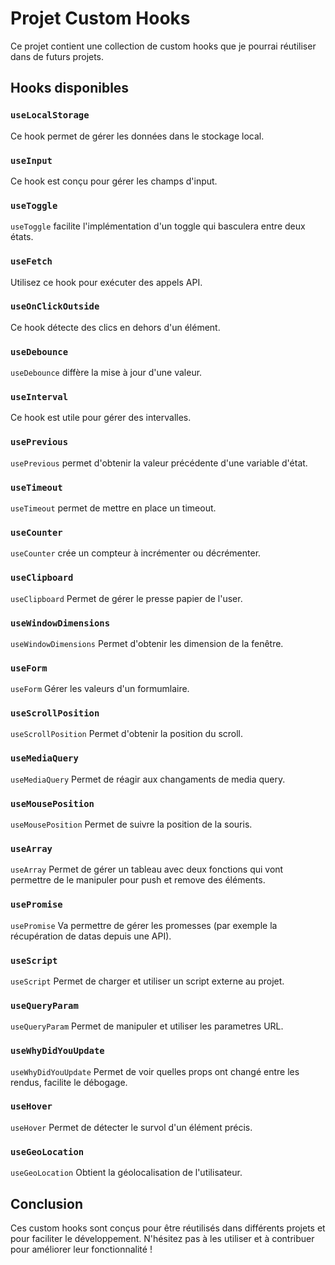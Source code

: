 # Projet Custom Hooks

Ce projet contient une collection de custom hooks que je pourrai réutiliser dans de futurs projets.

## Hooks disponibles

### `useLocalStorage`

Ce hook permet de gérer les données dans le stockage local.

### `useInput`

Ce hook est conçu pour gérer les champs d'input.

### `useToggle`

`useToggle` facilite l'implémentation d'un toggle qui basculera entre deux états.

### `useFetch`

Utilisez ce hook pour exécuter des appels API.

### `useOnClickOutside`

Ce hook détecte des clics en dehors d'un élément.

### `useDebounce`

`useDebounce` diffère la mise à jour d'une valeur.

### `useInterval`

Ce hook est utile pour gérer des intervalles.

### `usePrevious`

`usePrevious` permet d'obtenir la valeur précédente d'une variable d'état.

### `useTimeout`

`useTimeout` permet de mettre en place un timeout.

### `useCounter`

`useCounter` crée un compteur à incrémenter ou décrémenter.

### `useClipboard`

`useClipboard` Permet de gérer le presse papier de l'user.

### `useWindowDimensions`

`useWindowDimensions` Permet d'obtenir les dimension de la fenêtre.

### `useForm`

`useForm` Gérer les valeurs d'un formumlaire.

### `useScrollPosition`

`useScrollPosition` Permet d'obtenir la position du scroll.

### `useMediaQuery`

`useMediaQuery` Permet de réagir aux changaments de media query.

### `useMousePosition`

`useMousePosition` Permet de suivre la position de la souris.

### `useArray`

`useArray` Permet de gérer un tableau avec deux fonctions qui vont permettre de le manipuler pour push et remove des éléments.

### `usePromise`

`usePromise` Va permettre de gérer les promesses (par exemple la récupération de datas depuis une API).

### `useScript`

`useScript` Permet de charger et utiliser un script externe au projet.

### `useQueryParam`

`useQueryParam` Permet de manipuler et utiliser les parametres URL.

### `useWhyDidYouUpdate`

`useWhyDidYouUpdate` Permet de voir quelles props ont changé entre les rendus, facilite le débogage.

### `useHover`

`useHover` Permet de détecter le survol d'un élément précis.

### `useGeoLocation`

`useGeoLocation` Obtient la géolocalisation de l'utilisateur.

## Conclusion

Ces custom hooks sont conçus pour être réutilisés dans différents projets et pour faciliter le développement. N'hésitez pas à les utiliser et à contribuer pour améliorer leur fonctionnalité !
